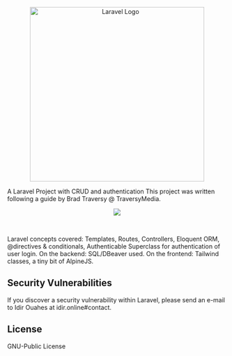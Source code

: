 <div> 
    <p align="center"><a href="https://laravel.com" target="_blank"><img src="https://raw.githubusercontent.com/laravel/art/master/logo-lockup/5%20SVG/2%20CMYK/1%20Full%20Color/laravel-logolockup-cmyk-red.svg" width="400" alt="Laravel Logo"></a></p>
    <p>A Laravel Project with CRUD and authentication This project was written following a guide by Brad Traversy @ TraversyMedia.</p>
    <p align="center"><a href="https://www.traversymedia.com/" target="_blank"><img src="https://scontent.fgba1-1.fna.fbcdn.net/v/t1.18169-9/15622129_1314192251964730_7714205027277088392_n.jpg?_nc_cat=109&ccb=1-7&_nc_sid=19026a&_nc_ohc=xgC6enZLF38AX8iVr3P&_nc_ht=scontent.fgba1-1.fna&oh=00_AfBsiZn1SbkCnDZ1M1VE2ZGnxI_lm56dEvFJjlnVBlbinQ&oe=63DF7108"></a></p>
</div>
<br>
<p>Laravel concepts covered: Templates, Routes, Controllers, Eloquent ORM, @directives & conditionals, Authenticable Superclass for authentication of user login. On the backend: SQL/DBeaver used. On the frontend: Tailwind classes, a tiny bit of AlpineJS.</p>

## Security Vulnerabilities

If you discover a security vulnerability within Laravel, please send an e-mail to Idir Ouahes at idir.online#contact.

## License
GNU-Public License
